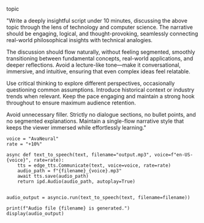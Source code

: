 topic

"Write a deeply insightful script under 10 minutes, discussing the above topic through the lens of technology and computer science. The narrative should be engaging, logical, and thought-provoking, seamlessly connecting real-world philosophical insights with technical analogies.

The discussion should flow naturally, without feeling segmented, smoothly transitioning between fundamental concepts, real-world applications, and deeper reflections. Avoid a lecture-like tone—make it conversational, immersive, and intuitive, ensuring that even complex ideas feel relatable.

Use critical thinking to explore different perspectives, occasionally questioning common assumptions. Introduce historical context or industry trends when relevant. Keep the pace engaging and maintain a strong hook throughout to ensure maximum audience retention.

Avoid unnecessary filler. Strictly no dialogue sections, no bullet points, and no segmented explanations. Maintain a single-flow narrative style that keeps the viewer immersed while effortlessly learning."


```
voice = "AvaNeural"
rate = "+10%"

async def text_to_speech(text, filename="output.mp3", voice=f"en-US-{voice}", rate=rate):
    tts = edge_tts.Communicate(text, voice=voice, rate=rate)
    audio_path = f"{filename}_{voice}.mp3"
    await tts.save(audio_path)
    return ipd.Audio(audio_path, autoplay=True)


audio_output = asyncio.run(text_to_speech(text, filename=filename))

print(f"Audio file {filename} is generated.")
display(audio_output)
```
